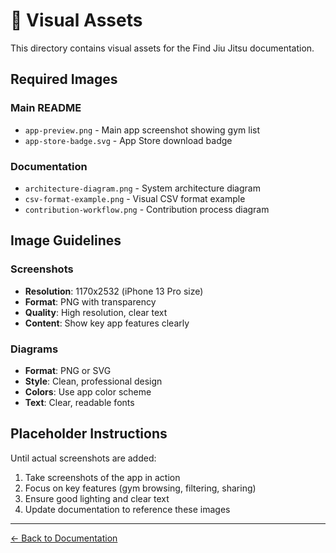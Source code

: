 # 📱 Visual Assets

This directory contains visual assets for the Find Jiu Jitsu documentation.

## Required Images

### Main README
- `app-preview.png` - Main app screenshot showing gym list
- `app-store-badge.svg` - App Store download badge

### Documentation
- `architecture-diagram.png` - System architecture diagram
- `csv-format-example.png` - Visual CSV format example
- `contribution-workflow.png` - Contribution process diagram

## Image Guidelines

### Screenshots
- **Resolution**: 1170x2532 (iPhone 13 Pro size)
- **Format**: PNG with transparency
- **Quality**: High resolution, clear text
- **Content**: Show key app features clearly

### Diagrams
- **Format**: PNG or SVG
- **Style**: Clean, professional design
- **Colors**: Use app color scheme
- **Text**: Clear, readable fonts

## Placeholder Instructions

Until actual screenshots are added:
1. Take screenshots of the app in action
2. Focus on key features (gym browsing, filtering, sharing)
3. Ensure good lighting and clear text
4. Update documentation to reference these images

---

[← Back to Documentation](../README.md) 